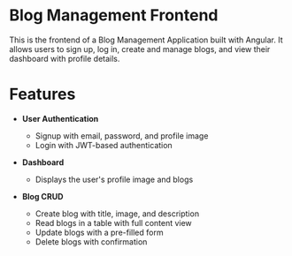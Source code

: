 # Blog Management Frontend

This is the frontend of a Blog Management Application built with Angular. It allows users to sign up, log in, create and manage blogs, and view their dashboard with profile details.

# Features

- **User Authentication**
  - Signup with email, password, and profile image
  - Login with JWT-based authentication

- **Dashboard**
  - Displays the user's profile image and blogs

- **Blog CRUD**
  - Create blog with title, image, and description
  - Read blogs in a table with full content view
  - Update blogs with a pre-filled form
  - Delete blogs with confirmation
